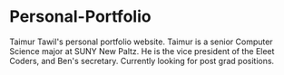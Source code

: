 # Personal-Portfolio
Taimur Tawil's personal portfolio website. Taimur is a senior Computer Science major at SUNY New Paltz. He is the vice president of the Eleet Coders, and Ben's secretary. Currently looking for post grad positions.